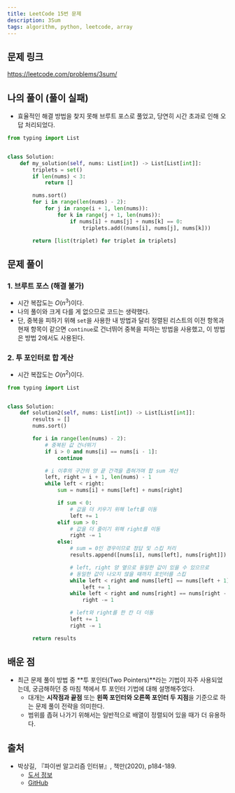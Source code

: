 ```yaml
---
title: LeetCode 15번 문제
description: 3Sum
tags: algorithm, python, leetcode, array
---
```


## 문제 링크

https://leetcode.com/problems/3sum/

## 나의 풀이 (풀이 실패)

- 효율적인 해결 방법을 찾지 못해 브루트 포스로 풀었고, 당연히 시간 초과로 인해 오답 처리되었다.

```python
from typing import List


class Solution:
    def my_solution(self, nums: List[int]) -> List[List[int]]:
        triplets = set()
        if len(nums) < 3:
            return []

        nums.sort()
        for i in range(len(nums) - 2):
            for j in range(i + 1, len(nums)):
                for k in range(j + 1, len(nums)):
                    if nums[i] + nums[j] + nums[k] == 0:
                        triplets.add((nums[i], nums[j], nums[k]))

        return [list(triplet) for triplet in triplets]
```

## 문제 풀이

### 1. 브루트 포스 (해결 불가)

- 시간 복잡도는 $O(n^3)$이다.
- 나의 풀이와 크게 다를 게 없으므로 코드는 생략했다.
- 단, 중복을 피하기 위해 `set`을 사용한 내 방법과 달리 정렬된 리스트의 이전 항목과 현재 항목이 같으면 `continue`로 건너뛰어 중복을 피하는 방법을 사용했고, 이 방법은 방법 2에서도 사용된다.

### 2. 투 포인터로 합 계산

- 시간 복잡도는 $O(n^2)$이다.

```python
from typing import List


class Solution:
    def solution2(self, nums: List[int]) -> List[List[int]]:
        results = []
        nums.sort()

        for i in range(len(nums) - 2):
            # 중복된 값 건너뛰기
            if i > 0 and nums[i] == nums[i - 1]:
                continue

            # i 이후의 구간의 양 끝 간격을 좁혀가며 합 sum 계산
            left, right = i + 1, len(nums) - 1
            while left < right:
                sum = nums[i] + nums[left] + nums[right]

                if sum < 0:
                    # 값을 더 키우기 위해 left를 이동
                    left += 1
                elif sum > 0:
                    # 값을 더 줄이기 위해 right를 이동
                    right -= 1
                else:
                    # sum = 0인 경우이므로 정답 및 스킵 처리
                    results.append([nums[i], nums[left], nums[right]])

                    # left, right 양 옆으로 동일한 값이 있을 수 있으므로
                    # 동일한 값이 나오지 않을 때까지 포인터를 스킵
                    while left < right and nums[left] == nums[left + 1]:
                        left += 1
                    while left < right and nums[right] == nums[right - 1]:
                        right -= 1

                    # left와 right를 한 칸 더 이동
                    left += 1
                    right -= 1

        return results
```

## 배운 점

- 최근 문제 풀이 방법 중 **투 포인터(Two Pointers)**라는 기법이 자주 사용되었는데, 궁금해하던 중 마침 책에서 투 포인터 기법에 대해 설명해주었다.
  - 대개는 **시작점과 끝점** 또는 **왼쪽 포인터와 오른쪽 포인터 두 지점**을 기준으로 하는 문제 풀이 전략을 의미한다.
  - 범위를 좁혀 나가기 위해서는 일반적으로 배열이 정렬되어 있을 때가 더 유용하다.

## 출처

- 박상길, 『파이썬 알고리즘 인터뷰』, 책만(2020), p184-189.
  - [도서 정보](https://www.onlybook.co.kr/entry/algorithm-interview)
  - [GitHub](https://github.com/onlybooks/algorithm-interview)
